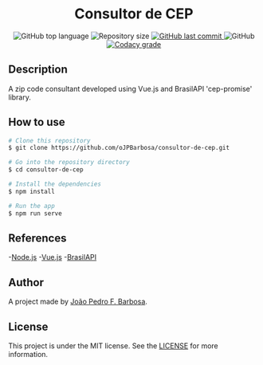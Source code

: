 <p align="center">
  <h1 align="center">Consultor de CEP</h1>
</p>

<p align="center">
  <img alt="GitHub top language" src="https://img.shields.io/github/languages/top/oJPBarbosa/consultor-de-cep.svg">

  <img alt="Repository size" src="https://img.shields.io/github/repo-size/oJPBarbosa/consultor-de-cep.svg">

  <a href="https://github.com/oJPBarbosa/consultor-de-cep/commits/master">
    <img alt="GitHub last commit" src="https://img.shields.io/github/last-commit/oJPBarbosa/consultor-de-cep.svg">
  </a>

  <img alt="GitHub" src="https://img.shields.io/github/license/oJPBarbosa/consultor-de-cep.svg">
  
  <a href="https://www.codacy.com/app/Nouani/FastFeet-API?utm_source=github.com&amp;utm_medium=referral&amp;utm_content=Nouani/FastFeet-API&amp;utm_campaign=Badge_Grade">
    <img alt="Codacy grade" src="https://img.shields.io/codacy/grade/1b577a07dda843aba09f4bc55d1af8fc.svg">
  </a>
</p>

## Description
A zip code consultant developed using Vue.js and BrasilAPI 'cep-promise' library.

## How to use

```bash
# Clone this repository
$ git clone https://github.com/oJPBarbosa/consultor-de-cep.git

# Go into the repository directory
$ cd consultor-de-cep

# Install the dependencies
$ npm install

# Run the app
$ npm run serve
```

## References

-[Node.js](https://nodejs.org/)
-[Vue.js](https://vuejs.org/)
-[BrasilAPI](https://github.com/BrasilAPI/)

## Author
A project made by [João Pedro F. Barbosa](https://github.com/oJPBarbosa).

## License
This project is under the MIT license. See the [LICENSE](https://github.com/oJPBarbosa/consultor-de-cep/blob/main/LICENSE) for more information.
